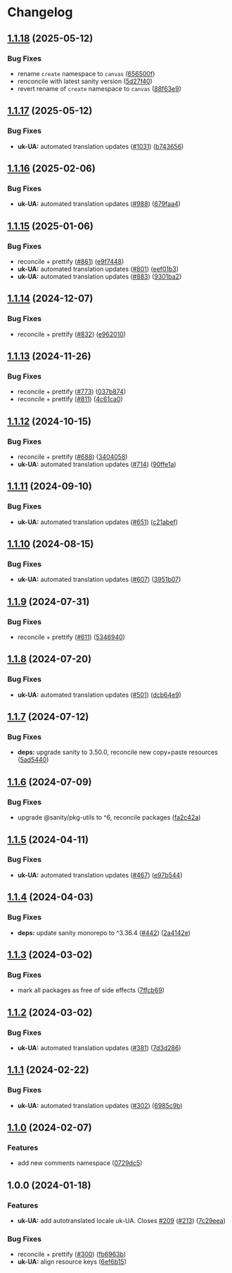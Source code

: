 # Changelog

## [1.1.18](https://github.com/sanity-io/locales/compare/locale-uk-ua-v1.1.17...locale-uk-ua-v1.1.18) (2025-05-12)


### Bug Fixes

* rename `create` namespace to `canvas` ([656500f](https://github.com/sanity-io/locales/commit/656500fc23153e0039c6ca1b57abc547a6450c87))
* renconcile with latest sanity version ([5d27f40](https://github.com/sanity-io/locales/commit/5d27f40fc012ffed3f70297332a16bbdf688534f))
* revert rename of `create` namespace to `canvas` ([88f63e9](https://github.com/sanity-io/locales/commit/88f63e9cac077059e6aac88f99ef00e6a09de669))

## [1.1.17](https://github.com/sanity-io/locales/compare/locale-uk-ua-v1.1.16...locale-uk-ua-v1.1.17) (2025-05-12)


### Bug Fixes

* **uk-UA:** automated translation updates ([#1031](https://github.com/sanity-io/locales/issues/1031)) ([b743656](https://github.com/sanity-io/locales/commit/b7436568fc56abbc08b6c50fd8612875d98a6c30))

## [1.1.16](https://github.com/sanity-io/locales/compare/locale-uk-ua-v1.1.15...locale-uk-ua-v1.1.16) (2025-02-06)


### Bug Fixes

* **uk-UA:** automated translation updates ([#988](https://github.com/sanity-io/locales/issues/988)) ([679faa4](https://github.com/sanity-io/locales/commit/679faa4fb8a6b6ac71eda0640e83a45006d9c285))

## [1.1.15](https://github.com/sanity-io/locales/compare/locale-uk-ua-v1.1.14...locale-uk-ua-v1.1.15) (2025-01-06)


### Bug Fixes

* reconcile + prettify ([#861](https://github.com/sanity-io/locales/issues/861)) ([e9f7448](https://github.com/sanity-io/locales/commit/e9f7448460b48fc803bd6604aada91630348ab95))
* **uk-UA:** automated translation updates ([#801](https://github.com/sanity-io/locales/issues/801)) ([eef01b3](https://github.com/sanity-io/locales/commit/eef01b3060b87cda1ff263194a7e3ecb778f4a57))
* **uk-UA:** automated translation updates ([#883](https://github.com/sanity-io/locales/issues/883)) ([9301ba2](https://github.com/sanity-io/locales/commit/9301ba285ce76558b9a7060e9d4b954744f452cc))

## [1.1.14](https://github.com/sanity-io/locales/compare/locale-uk-ua-v1.1.13...locale-uk-ua-v1.1.14) (2024-12-07)


### Bug Fixes

* reconcile + prettify ([#832](https://github.com/sanity-io/locales/issues/832)) ([e962010](https://github.com/sanity-io/locales/commit/e9620109a7ee1a0ad4eadeaebf8f3d05ee703747))

## [1.1.13](https://github.com/sanity-io/locales/compare/locale-uk-ua-v1.1.12...locale-uk-ua-v1.1.13) (2024-11-26)


### Bug Fixes

* reconcile + prettify ([#773](https://github.com/sanity-io/locales/issues/773)) ([037b874](https://github.com/sanity-io/locales/commit/037b8747ab096387a988bef3e632812f7217f53f))
* reconcile + prettify ([#811](https://github.com/sanity-io/locales/issues/811)) ([4c61ca0](https://github.com/sanity-io/locales/commit/4c61ca096c2fd158aefd895681bb0b7c2a634234))

## [1.1.12](https://github.com/sanity-io/locales/compare/locale-uk-ua-v1.1.11...locale-uk-ua-v1.1.12) (2024-10-15)


### Bug Fixes

* reconcile + prettify ([#688](https://github.com/sanity-io/locales/issues/688)) ([3404058](https://github.com/sanity-io/locales/commit/3404058c7a55c2163d680d84953f7ac5defb2066))
* **uk-UA:** automated translation updates ([#714](https://github.com/sanity-io/locales/issues/714)) ([90ffe1a](https://github.com/sanity-io/locales/commit/90ffe1a39f830561001c50fa04dca74eed03136a))

## [1.1.11](https://github.com/sanity-io/locales/compare/locale-uk-ua-v1.1.10...locale-uk-ua-v1.1.11) (2024-09-10)


### Bug Fixes

* **uk-UA:** automated translation updates ([#651](https://github.com/sanity-io/locales/issues/651)) ([c21abef](https://github.com/sanity-io/locales/commit/c21abef7552be49609ad65b792f5c365cc8edd96))

## [1.1.10](https://github.com/sanity-io/locales/compare/locale-uk-ua-v1.1.9...locale-uk-ua-v1.1.10) (2024-08-15)


### Bug Fixes

* **uk-UA:** automated translation updates ([#607](https://github.com/sanity-io/locales/issues/607)) ([3951b07](https://github.com/sanity-io/locales/commit/3951b0760f3efcd8c0dc5dd3aa2b7460cfa49672))

## [1.1.9](https://github.com/sanity-io/locales/compare/locale-uk-ua-v1.1.8...locale-uk-ua-v1.1.9) (2024-07-31)


### Bug Fixes

* reconcile + prettify ([#611](https://github.com/sanity-io/locales/issues/611)) ([5346940](https://github.com/sanity-io/locales/commit/534694059e674d5150f7f484fd79411b0f5b74a2))

## [1.1.8](https://github.com/sanity-io/locales/compare/locale-uk-ua-v1.1.7...locale-uk-ua-v1.1.8) (2024-07-20)


### Bug Fixes

* **uk-UA:** automated translation updates ([#501](https://github.com/sanity-io/locales/issues/501)) ([dcb64e9](https://github.com/sanity-io/locales/commit/dcb64e9692df8e79015b7e374217d4fbfc97f757))

## [1.1.7](https://github.com/sanity-io/locales/compare/locale-uk-ua-v1.1.6...locale-uk-ua-v1.1.7) (2024-07-12)


### Bug Fixes

* **deps:** upgrade sanity to 3.50.0, reconcile new copy+paste resources ([5ad5440](https://github.com/sanity-io/locales/commit/5ad5440692ba75d76b5de468a5ed5cdfd01de995))

## [1.1.6](https://github.com/sanity-io/locales/compare/locale-uk-ua-v1.1.5...locale-uk-ua-v1.1.6) (2024-07-09)


### Bug Fixes

* upgrade @sanity/pkg-utils to ^6, reconcile packages ([fa2c42a](https://github.com/sanity-io/locales/commit/fa2c42a0e8550ead90dcc61fe1abcecdacf8fd20))

## [1.1.5](https://github.com/sanity-io/locales/compare/locale-uk-ua-v1.1.4...locale-uk-ua-v1.1.5) (2024-04-11)


### Bug Fixes

* **uk-UA:** automated translation updates ([#467](https://github.com/sanity-io/locales/issues/467)) ([e97b544](https://github.com/sanity-io/locales/commit/e97b544b6f6b72549088535fb3ff0841484954c8))

## [1.1.4](https://github.com/sanity-io/locales/compare/locale-uk-ua-v1.1.3...locale-uk-ua-v1.1.4) (2024-04-03)


### Bug Fixes

* **deps:** update sanity monorepo to ^3.36.4 ([#442](https://github.com/sanity-io/locales/issues/442)) ([2a4142e](https://github.com/sanity-io/locales/commit/2a4142e6e50eb5992b3432169cd71676c353276f))

## [1.1.3](https://github.com/sanity-io/locales/compare/locale-uk-ua-v1.1.2...locale-uk-ua-v1.1.3) (2024-03-02)


### Bug Fixes

* mark all packages as free of side effects ([7ffcb69](https://github.com/sanity-io/locales/commit/7ffcb6939ba729c3c6c528d81e14a833b9096f50))

## [1.1.2](https://github.com/sanity-io/locales/compare/locale-uk-ua-v1.1.1...locale-uk-ua-v1.1.2) (2024-03-02)


### Bug Fixes

* **uk-UA:** automated translation updates ([#381](https://github.com/sanity-io/locales/issues/381)) ([7d3d286](https://github.com/sanity-io/locales/commit/7d3d2861ebd5210bc19c91598b84be4347b0e618))

## [1.1.1](https://github.com/sanity-io/locales/compare/locale-uk-ua-v1.1.0...locale-uk-ua-v1.1.1) (2024-02-22)


### Bug Fixes

* **uk-UA:** automated translation updates ([#302](https://github.com/sanity-io/locales/issues/302)) ([6985c9b](https://github.com/sanity-io/locales/commit/6985c9b01869bc8b5788604792705c29274ce69e))

## [1.1.0](https://github.com/sanity-io/locales/compare/locale-uk-ua-v1.0.0...locale-uk-ua-v1.1.0) (2024-02-07)


### Features

* add new comments namespace ([0729dc5](https://github.com/sanity-io/locales/commit/0729dc52cd29ac2611250663a32a7f1a5a039500))

## 1.0.0 (2024-01-18)


### Features

* **uk-UA:** add autotranslated locale uk-UA. Closes [#209](https://github.com/sanity-io/locales/issues/209) ([#213](https://github.com/sanity-io/locales/issues/213)) ([7c29eea](https://github.com/sanity-io/locales/commit/7c29eeaa39eb843bc38f701a4ace65fc1c6d4499))


### Bug Fixes

* reconcile + prettify ([#300](https://github.com/sanity-io/locales/issues/300)) ([fb6963b](https://github.com/sanity-io/locales/commit/fb6963bf863f6bc3270a3b626505c7d95c41c79a))
* **uk-UA:** align resource keys ([6ef6b15](https://github.com/sanity-io/locales/commit/6ef6b15e74d61682ba2892c7e50cd22e6556b98d))
